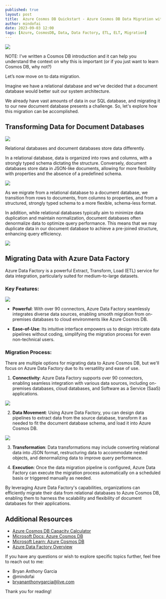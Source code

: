 ```yaml
---
published: true
layout: post
title:  Azure Cosmos DB Quickstart - Azure Cosmos DB Data Migration with Azure Data Factory
author: mindofai
date: 2023-09-03 12:00
tags: [Azure, CosmosDB, Data, Data Factory, ETL, ELT, Migration]
---
```


<img src="{{site.baseurl}}/DM-5.png"/>

NOTE: I've written a Cosmos DB introduction and it can help you understand the context on why this is important (or if you just want to learn Cosmos DB, why not?) 

Let’s now move on to data migration. 

Imagine we have a relational database and we've decided that a document database would better suit our system architecture.

We already have vast amounts of data in our SQL database, and migrating it to our new document database presents a challenge. So, let's explore how this migration can be accomplished.

## Transforming Data for Document Databases

<img src="{{site.baseurl}}/DM-1.png"/>

Relational databases and document databases store data differently.

In a relational database, data is organized into rows and columns, with a strongly typed schema dictating the structure. Conversely, document databases store data in JSON-like documents, allowing for more flexibility with properties and the absence of a predefined schema.

<img src="{{site.baseurl}}/DM-2.png"/>

As we migrate from a relational database to a document database, we transition from rows to documents, from columns to properties, and from a structured, strongly typed schema to a more flexible, schema-less format.

In addition, while relational databases typically aim to minimize data duplication and maintain normalization, document databases often denormalize data to optimize query performance. This means that we may duplicate data in our document database to achieve a pre-joined structure, enhancing query efficiency.

<img src="{{site.baseurl}}/DM-3.png"/>

## Migrating Data with Azure Data Factory

Azure Data Factory is a powerful Extract, Transform, Load (ETL) service for data integration, particularly suited for medium-to-large datasets.

### Key Features:

<img src="{{site.baseurl}}/DM-4.png"/>

- **Powerful**: With over 90 connectors, Azure Data Factory seamlessly integrates diverse data sources, enabling smooth migration from on-premises databases to cloud environments like Azure Cosmos DB.
  
- **Ease-of-Use**: Its intuitive interface empowers us to design intricate data pipelines without coding, simplifying the migration process for even non-technical users.


### Migration Process:

There are multiple options for migrating data to Azure Cosmos DB, but we'll focus on Azure Data Factory due to its versatility and ease of use.

1. **Connectivity**: Azure Data Factory supports over 90 connectors, enabling seamless integration with various data sources, including on-premises databases, cloud databases, and Software as a Service (SaaS) applications.
   
<img src="{{site.baseurl}}/DM-6.png"/>

2. **Data Movement**: Using Azure Data Factory, you can design data pipelines to extract data from the source database, transform it as needed to fit the document database schema, and load it into Azure Cosmos DB.

<img src="{{site.baseurl}}/DM-7.png"/>

3. **Transformation**: Data transformations may include converting relational data into JSON format, restructuring data to accommodate nested objects, and denormalizing data to improve query performance.

4. **Execution**: Once the data migration pipeline is configured, Azure Data Factory can execute the migration process automatically on a scheduled basis or triggered manually as needed.

By leveraging Azure Data Factory's capabilities, organizations can efficiently migrate their data from relational databases to Azure Cosmos DB, enabling them to harness the scalability and flexibility of document databases for their applications.
## Additional Resources

- [Azure Cosmos DB Capacity Calculator](https://cosmos.azure.com/capacitycalculator/)
- [Microsoft Docs: Azure Cosmos DB](https://docs.microsoft.com/en-us/azure/cosmos-db/)
- [Microsoft Learn: Azure Cosmos DB](https://learn.microsoft.com/en-us/azure/cosmos-db/)
- [Azure Data Factory Overview](https://azure.microsoft.com/en-au/products/data-factory)


If you have any questions or wish to explore specific topics further, feel free to reach out to me:

- Bryan Anthony Garcia
- @mindofai
- bryananthonygarcia@live.com

Thank you for reading!
